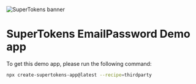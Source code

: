 ![SuperTokens banner](https://raw.githubusercontent.com/supertokens/supertokens-logo/master/images/Artboard%20%E2%80%93%2027%402x.png)

# SuperTokens EmailPassword Demo app

To get this demo app, please run the following command:

```bash
npx create-supertokens-app@latest --recipe=thirdparty
```
